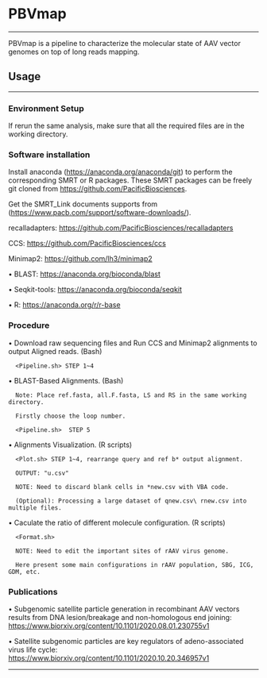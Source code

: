 # PBVmap
---
PBVmap is a pipeline to characterize the molecular state of AAV vector genomes on top of long reads mapping.

## Usage
---
### Environment Setup
  
If rerun the same analysis, make sure that all the required files are in the working directory. 
  
### Software installation

Install anaconda (https://anaconda.org/anaconda/git) to perform the corresponding SMRT or R packages. These SMRT packages can be freely git cloned from       https://github.com/PacificBiosciences.  
  
Get the SMRT_Link documents supports from (https://www.pacb.com/support/software-downloads/).
  
recalladapters: https://github.com/PacificBiosciences/recalladapters
  
CCS: https://github.com/PacificBiosciences/ccs 
  
Minimap2: https://github.com/lh3/minimap2
  
  • BLAST: https://anaconda.org/bioconda/blast
  
  • Seqkit-tools: https://anaconda.org/bioconda/seqkit
  
  • R: https://anaconda.org/r/r-base

  
### Procedure

  • Download raw sequencing files and Run CCS and Minimap2 alignments to output Aligned reads. (Bash)
  
      <Pipeline.sh> STEP 1~4

  • BLAST-Based Alignments. (Bash)
  
      Note: Place ref.fasta, all.F.fasta, LS and RS in the same working directory.
  
      Firstly choose the loop number.
  
      <Pipeline.sh>  STEP 5
      
  • Alignments Visualization. (R scripts)
  
      <Plot.sh> STEP 1~4, rearrange query and ref b* output alignment. 
      
      OUTPUT: "u.csv"
      
      NOTE: Need to discard blank cells in *new.csv with VBA code.
      
      (Optional): Processing a large dataset of qnew.csv\ rnew.csv into multiple files.

  • Caculate the ratio of different molecule configuration. (R scripts)
  
      <Format.sh>
      
      NOTE: Need to edit the important sites of rAAV virus genome.
      
      Here present some main configurations in rAAV population, SBG, ICG, GDM, etc.





### Publications

  • Subgenomic satellite particle generation in recombinant AAV vectors results from DNA lesion/breakage and non-homologous end joining:                    https://www.biorxiv.org/content/10.1101/2020.08.01.230755v1

  • Satellite subgenomic particles are key regulators of adeno-associated virus life cycle:
  https://www.biorxiv.org/content/10.1101/2020.10.20.346957v1

---

